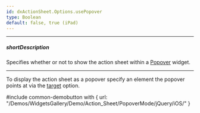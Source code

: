 ```yaml
---
id: dxActionSheet.Options.usePopover
type: Boolean
default: false, true (iPad)
---
```

---
##### shortDescription
Specifies whether or not to show the action sheet within a [Popover](/Documentation/ApiReference/UI_Widgets/dxPopover/) widget.

---
To display the action sheet as a popover specify an element the popover points at via the [target](/Documentation/ApiReference/UI_Widgets/dxActionSheet/Configuration/#target) option.

#include common-demobutton with {
    url: "/Demos/WidgetsGallery/Demo/Action_Sheet/PopoverMode/jQuery/iOS/"
}
